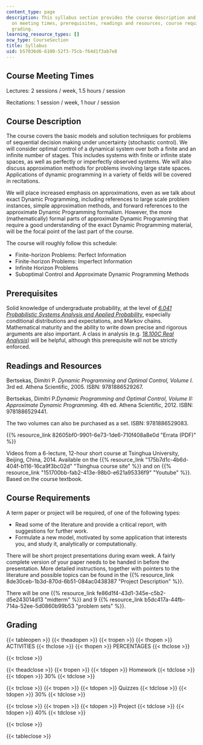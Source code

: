 ```yaml
---
content_type: page
description: This syllabus section provides the course description and information
  on meeting times, prerequisites, readings and resources, course requirements, and
  grading.
learning_resource_types: []
ocw_type: CourseSection
title: Syllabus
uid: b57036d6-6100-52f3-75cb-f64d1f3ab7e8
---
```


Course Meeting Times
--------------------

Lectures: 2 sessions / week, 1.5 hours / session

Recitations: 1 session / week, 1 hour / session

Course Description
------------------

The course covers the basic models and solution techniques for problems of sequential decision making under uncertainty (stochastic control). We will consider optimal control of a dynamical system over both a finite and an infinite number of stages. This includes systems with finite or infinite state spaces, as well as perfectly or imperfectly observed systems. We will also discuss approximation methods for problems involving large state spaces. Applications of dynamic programming in a variety of fields will be covered in recitations.

We will place increased emphasis on approximations, even as we talk about exact Dynamic Programming, including references to large scale problem instances, simple approximation methods, and forward references to the approximate Dynamic Programming formalism. However, the more (mathematically) formal parts of approximate Dynamic Programming that require a good understanding of the exact Dynamic Programming material, will be the focal point of the last part of the course.

The course will roughly follow this schedule:

*   Finite-horizon Problems: Perfect Information
*   Finite-horizon Problems: Imperfect Information
*   Infinite Horizon Problems
*   Suboptimal Control and Approximate Dynamic Programming Methods

Prerequisites
-------------

Solid knowledge of undergraduate probability, at the level of [_6.041 Probabilistic Systems Analysis and Applied Probability_](/courses/6-041sc-probabilistic-systems-analysis-and-applied-probability-fall-2013), especially conditional distributions and expectations, and Markov chains. Mathematical maturity and the ability to write down precise and rigorous arguments are also important. A class in analysis (e.g. [_18.100C Real Analysis_](/courses/18-100c-real-analysis-fall-2012)) will be helpful, although this prerequisite will not be strictly enforced.

Readings and Resources
----------------------

Bertsekas, Dimitri P. _Dynamic Programming and Optimal Control, Volume I._ 3rd ed. Athena Scientific, 2005. ISBN: 9781886529267.

Bertsekas, Dimitri P._Dynamic Programming and Optimal Control, Volume II: Approximate Dynamic Programming._ 4th ed. Athena Scientific, 2012. ISBN: 9781886529441.

The two volumes can also be purchased as a set. ISBN: 9781886529083.

{{% resource_link 82605bf0-9901-6e73-1de6-710f408a8e0d "Errata (PDF)" %}}

Videos from a 6-lecture, 12-hour short course at Tsinghua University, Beijing, China, 2014. Available on the {{% resource_link "175b7d1c-4b6d-404f-b116-16ca9f3bc02d" "Tsinghua course site" %}} and on {{% resource_link "151700bb-fab2-413e-98b0-e621a95336f9" "Youtube" %}}. Based on the course textbook.

Course Requirements
-------------------

A term paper or project will be required, of one of the following types:

*   Read some of the literature and provide a critical report, with suggestions for further work.
*   Formulate a new model, motivated by some application that interests you, and study it, analytically or computationally.

There will be short project presentations during exam week. A fairly complete version of your paper needs to be handed in before the presentation. More detailed instructions, together with pointers to the literature and possible topics can be found in the {{% resource_link 8de30ceb-1b3d-870d-6b51-084ac0438387 "Project Description" %}}.

There will be one {{% resource_link fe86d1f4-43d1-345e-c5b2-d5e243014d13 "midterm" %}} and 9 {{% resource_link b5dc417a-44fb-714a-52ee-5d0860b99b53 "problem sets" %}}.

Grading
-------

{{< tableopen >}}
{{< theadopen >}}
{{< tropen >}}
{{< thopen >}}
ACTIVITIES
{{< thclose >}}
{{< thopen >}}
PERCENTAGES
{{< thclose >}}

{{< trclose >}}

{{< theadclose >}}
{{< tropen >}}
{{< tdopen >}}
Homework
{{< tdclose >}}
{{< tdopen >}}
30%
{{< tdclose >}}

{{< trclose >}}
{{< tropen >}}
{{< tdopen >}}
Quizzes
{{< tdclose >}}
{{< tdopen >}}
30%
{{< tdclose >}}

{{< trclose >}}
{{< tropen >}}
{{< tdopen >}}
Project
{{< tdclose >}}
{{< tdopen >}}
40%
{{< tdclose >}}

{{< trclose >}}

{{< tableclose >}}